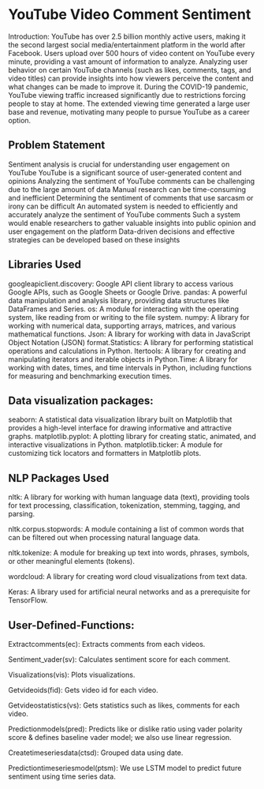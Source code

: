 # YouTube Video Comment Sentiment

Introduction:
YouTube has over 2.5 billion monthly active users, making it the second largest social media/entertainment platform in the world after Facebook. Users upload over 500 hours of video content on YouTube every minute, providing a vast amount of information to analyze. Analyzing user behavior on certain YouTube channels (such as likes, comments, tags, and video titles) can provide insights into how viewers perceive the content and what changes can be made to improve it. During the COVID-19 pandemic, YouTube viewing traffic increased significantly due to restrictions forcing people to stay at home. The extended viewing time generated a large user base and revenue, motivating many people to pursue YouTube as a career option.

## Problem Statement
Sentiment analysis is crucial for understanding user engagement on YouTube
YouTube is a significant source of user-generated content and opinions
Analyzing the sentiment of YouTube comments can be challenging due to the large amount of data
Manual research can be time-consuming and inefficient
Determining the sentiment of comments that use sarcasm or irony can be difficult
An automated system is needed to efficiently and accurately analyze the sentiment of YouTube comments
Such a system would enable researchers to gather valuable insights into public opinion and user engagement on the platform
Data-driven decisions and effective strategies can be developed based on these insights

## Libraries Used
googleapiclient.discovery: Google API client library to access various Google APIs, such as Google Sheets or Google Drive.
pandas: A powerful data manipulation and analysis library, providing data structures like DataFrames and Series.
os: A module for interacting with the operating system, like reading from or writing to the file system.
numpy: A library for working with numerical data, supporting arrays, matrices, and various mathematical functions.
Json: A library for working with data in JavaScript Object Notation (JSON) format.Statistics: A library for performing statistical operations and calculations in Python.
Itertools: A library for creating and manipulating iterators and iterable objects in Python.Time: A library for working with dates, times, and time intervals in Python, including functions for measuring and benchmarking execution times.

## Data visualization packages:
seaborn: A statistical data visualization library built on Matplotlib that provides a high-level interface for drawing informative and attractive graphs.
matplotlib.pyplot: A plotting library for creating static, animated, and interactive visualizations in Python.
matplotlib.ticker: A module for customizing tick locators and formatters in Matplotlib plots.

## NLP Packages Used
nltk: A library for working with human language data (text), providing tools for text processing, classification, tokenization, stemming, tagging, and parsing.

nltk.corpus.stopwords: A module containing a list of common words that can be filtered out when processing natural language data.

nltk.tokenize: A module for breaking up text into words, phrases, symbols, or other meaningful elements (tokens).

wordcloud: A library for creating word cloud visualizations from text data.

Keras: A library used for artificial neural networks and as a prerequisite for TensorFlow.

## User-Defined-Functions:
Extractcomments(ec): Extracts comments from each videos.

Sentiment_vader(sv): Calculates sentiment score for each comment.

Visualizations(vis): Plots visualizations.

Getvideoids(fid): Gets video id for each video.

Getvideostatistics(vs): Gets statistics such as likes, comments for each video.

Predictionmodels(pred): Predicts like or dislike ratio using vader polarity score & defines baseline vader model; we also use linear regression.

Createtimeseriesdata(ctsd): Grouped data using date.

Predictiontimeseriesmodel(ptsm): We use LSTM model to predict future sentiment using time series data.

